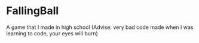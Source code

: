 # FallingBall
A game that I made in high school (Advise: very bad code made when I was learning to code, your eyes will burn)
